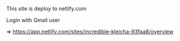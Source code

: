 This site is deploy to netlify.com

Login with Gmail user

=>  https://app.netlify.com/sites/incredible-kleicha-93faa8/overview
